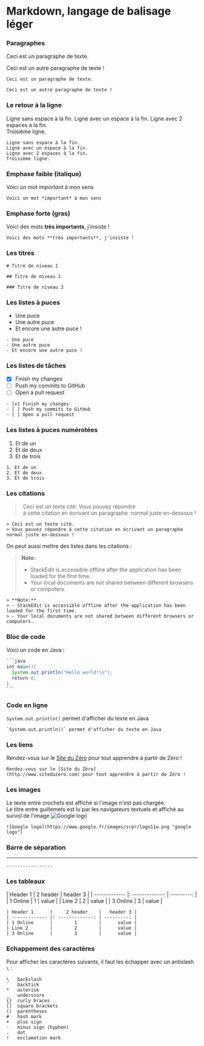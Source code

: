 # Markdown, langage de balisage léger

### Paragraphes
Ceci est un paragraphe de texte.

Ceci est un autre paragraphe de texte !
```
Ceci est un paragraphe de texte.

Ceci est un autre paragraphe de texte !
```

### Le retour à la ligne
Ligne sans espace à la fin.
Ligne avec un espace à la fin.
Ligne avec 2 espaces à la fin.  
Troisième ligne.
```
Ligne sans espace à la fin.
Ligne avec un espace à la fin.
Ligne avec 2 espaces à la fin.  
Troisième ligne.
```

### Emphase faible (italique)
Voici un mot *important* à mon sens
```
Voici un mot *important* à mon sens
```

### Emphase forte (gras)
Voici des mots **très importants**, j'insiste !
```
Voici des mots **très importants**, j'insiste !
```

### Les titres
```
# Titre de niveau 1

## Titre de niveau 2

### Titre de niveau 3
```

### Les listes à puces
- Une puce
- Une autre puce
- Et encore une autre puce !
```
- Une puce
- Une autre puce
- Et encore une autre puce !
```

### Les listes de tâches
- [x] Finish my changes
- [ ] Push my commits to GitHub
- [ ] Open a pull request
```
- [x] Finish my changes
- [ ] Push my commits to GitHub
- [ ] Open a pull request
```

### Les listes à puces numérotées
1. Et de un
2. Et de deux
3. Et de trois
```
1. Et de un
2. Et de deux
3. Et de trois
```

### Les citations
> Ceci est un texte cité. Vous pouvez répondre
> à cette citation en écrivant un paragraphe
> normal juste en-dessous !
```
> Ceci est un texte cité.
> Vous pouvez répondre à cette citation en écrivant un paragraphe normal juste en-dessous !
```

On peut aussi mettre des listes dans les citations :

> **Note:**
> - StackEdit is accessible offline after the application has been loaded for the first time.
> - Your local documents are not shared between different browsers or computers.
```
> **Note:**
> - StackEdit is accessible offline after the application has been loaded for the first time.
> - Your local documents are not shared between different browsers or computers.
```

### Bloc de code
Voici un code en Java :
````java
```java
int main(){
  System.out.println("Hello world!\n");
  return 0;
}
```
````

### Code en ligne
`System.out.println()` permet d'afficher du texte en Java
```
`System.out.println()` permet d'afficher du texte en Java
```

### Les liens
Rendez-vous sur le [Site du Zéro](http://www.siteduzero.com) pour tout apprendre à partir de Zéro !
```
Rendez-vous sur le [Site du Zéro](http://www.siteduzero.com) pour tout apprendre à partir de Zéro !
```

### Les images
Le texte entre crochets est affiché si l'image n'est pas chargée.  
Le titre entre guillemets est lu par les navigateurs textuels et affiché au survol de l'image
![Google logo](https://www.google.fr/images/srpr/logo11w.png "google logo")
```
![Google logo](https://www.google.fr/images/srpr/logo11w.png "google logo")
```

### Barre de séparation
-----------------
```
-----------------
```

### Les tableaux

| Header 1      |     2 header    |   header 3 |
| ------------- |: -------------: | ---------: |
| 1 Online      |        1        |      value |
| Line 2        |        2        |      value |
| 3 Online      |        3        |      value |

```
| Header 1      |     2 header    |   header 3 |
| ------------- |: -------------: | ---------: |
| 1 Online      |        1        |      value |
| Line 2        |        2        |      value |
| 3 Online      |        3        |      value |

```

### Echappement des caractères

Pour afficher les caractères suivants, il faut les échapper avec un antislash `\` :
```
\   backslash
`   backtick
*   asterisk
_   underscore
{}  curly braces
[]  square brackets
()  parentheses
#   hash mark
+   plus sign
-   minus sign (hyphen)
.   dot
!   exclamation mark
```
